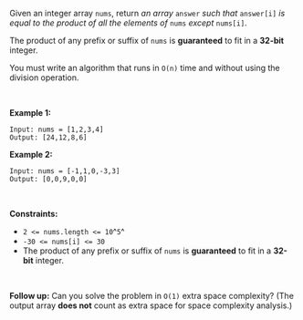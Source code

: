 Given an integer array `nums`, return *an array* `answer` *such that*
`answer[i]` *is equal to the product of all the elements of* `nums`
*except* `nums[i]`.

The product of any prefix or suffix of `nums` is **guaranteed** to fit
in a **32-bit** integer.

You must write an algorithm that runs in `O(n)` time and without using
the division operation.

 

**Example 1:**

    Input: nums = [1,2,3,4]
    Output: [24,12,8,6]

**Example 2:**

    Input: nums = [-1,1,0,-3,3]
    Output: [0,0,9,0,0]

 

**Constraints:**

-   `2 <= nums.length <= 10`^`5`^
-   `-30 <= nums[i] <= 30`
-   The product of any prefix or suffix of `nums` is **guaranteed** to
    fit in a **32-bit** integer.

 

**Follow up:** Can you solve the problem in `O(1)` extra space
complexity? (The output array **does not** count as extra space for
space complexity analysis.)
